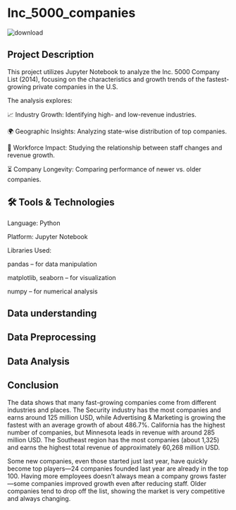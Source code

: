 # Inc_5000_companies

![download](https://github.com/Darakshii/Inc.-5000-Companies-Analysis/assets/130299461/ab098982-19ce-4b12-87c2-2bd4a0d1abfb)



## Project Description
This project utilizes Jupyter Notebook to analyze the Inc. 5000 Company List (2014), focusing on the characteristics and growth trends of the fastest-growing private companies in the U.S.

The analysis explores:

📈 Industry Growth: Identifying high- and low-revenue industries.

🌍 Geographic Insights: Analyzing state-wise distribution of top companies.

👥 Workforce Impact: Studying the relationship between staff changes and revenue growth.

⏳ Company Longevity: Comparing performance of newer vs. older companies.

## 🛠️ Tools & Technologies
Language: Python

Platform: Jupyter Notebook

Libraries Used:

pandas – for data manipulation

matplotlib, seaborn – for visualization

numpy – for numerical analysis

## Data understanding
## Data Preprocessing
## Data Analysis

## Conclusion 

The data shows that many fast-growing companies come from different industries and places. The Security industry has the most companies and earns around 125 million USD, while Advertising & Marketing is growing the fastest with an average growth of about 486.7%. California has the highest number of companies, but Minnesota leads in revenue with around 285 million USD. The Southeast region has the most companies (about 1,325) and earns the highest total revenue of approximately 60,268 million USD.

Some new companies, even those started just last year, have quickly become top players—24 companies founded last year are already in the top 100. Having more employees doesn’t always mean a company grows faster—some companies improved growth even after reducing staff. Older companies tend to drop off the list, showing the market is very competitive and always changing.



